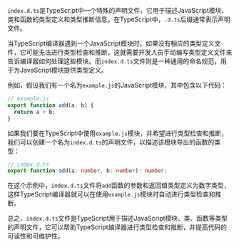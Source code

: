 `index.d.ts`是TypeScript中一个特殊的声明文件，它用于描述JavaScript模块、类和函数的类型定义和类型推断信息。在TypeScript中，`.d.ts`后缀通常表示声明文件。

当TypeScript编译器遇到一个JavaScript模块时，如果没有相应的类型定义文件，它可能无法进行类型检查和推断。这就需要开发人员手动编写类型定义文件来告诉编译器如何处理这些模块。而`index.d.ts`文件则是一种通用的命名规范，用于为JavaScript模块提供类型定义。

例如，假设我们有一个名为`example.js`的JavaScript模块，其中包含以下代码：

```javascript
// example.js
export function add(a, b) {
  return a + b;
}
```

如果我们要在TypeScript中使用`example.js`模块，并希望进行类型检查和推断，我们可以创建一个名为`index.d.ts`的声明文件，以描述该模块导出的函数的类型：

```typescript
// index.d.ts
export function add(a: number, b: number): number;
```

在这个示例中，`index.d.ts`文件将`add`函数的参数和返回值类型定义为数字类型，这样TypeScript编译器就可以在使用`example.js`模块时自动进行类型检查和推断。

总之，`index.d.ts`文件是TypeScript用于描述JavaScript模块、类、函数等类型的声明文件，它可以帮助TypeScript编译器进行类型检查和推断，并提高代码的可读性和可维护性。